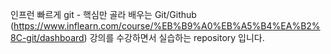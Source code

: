 인프런 빠르게 git - 핵심만 골라 배우는 Git/Github (https://www.inflearn.com/course/%EB%B9%A0%EB%A5%B4%EA%B2%8C-git/dashboard)
강의를 수강하면서 실습하는 repository 입니다.
